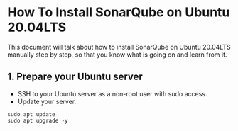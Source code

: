 # How To Install SonarQube on Ubuntu 20.04LTS
This document will talk about how to install SonarQube on Ubuntu 20.04LTS manually step by step, so that you know what is going on and learn from it.

## 1. Prepare your Ubuntu server
* SSH to your Ubuntu server as a non-root user with sudo access.
* Update your server.
```
sudo apt update
sudo apt upgrade -y
```
